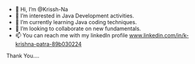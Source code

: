 - 👋 Hi, I’m @Krissh-Na
- 👀 I’m interested in Java Development activities.
- 🌱 I’m currently learning Java coding techniques.
- 💞️ I’m looking to collaborate on new fundamentals.
- 📫 You can reach me with my linkedIn profile www.linkedin.com/in/k-krishna-patra-89b030224

Thank You....

<!---
Krissh-Na/Krissh-Na is a ✨ special ✨ repository because its `README.md` (this file) appears on your GitHub profile.
You can click the Preview link to take a look at your changes.
--->
